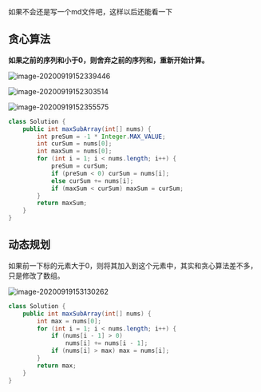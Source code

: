 如果不会还是写一个md文件吧，这样以后还能看一下

## 贪心算法

**如果之前的序列和小于0，则舍弃之前的序列和，重新开始计算。**

![image-20200919152339446](https://gitee.com/20162180090/piccgo/raw/master/pic/image-20200919152339446.png)

![image-20200919152303514](https://gitee.com/20162180090/piccgo/raw/master/pic/image-20200919152303514.png)

![image-20200919152355575](https://gitee.com/20162180090/piccgo/raw/master/pic/image-20200919152355575.png)

```java
class Solution {
    public int maxSubArray(int[] nums) {
        int preSum = -1 * Integer.MAX_VALUE;
        int curSum = nums[0];
        int maxSum = nums[0];
        for (int i = 1; i < nums.length; i++) {
            preSum = curSum;
            if (preSum < 0) curSum = nums[i];
            else curSum += nums[i];
            if (maxSum < curSum) maxSum = curSum;
        }
        return maxSum;
    }
}
```

## 动态规划

如果前一下标的元素大于0，则将其加入到这个元素中，其实和贪心算法差不多，只是修改了数组。

![image-20200919153130262](https://gitee.com/20162180090/piccgo/raw/master/pic/image-20200919153130262.png)

```java
class Solution {
    public int maxSubArray(int[] nums) {
        int max = nums[0];
        for (int i = 1; i < nums.length; i++) {
            if (nums[i - 1] > 0)
                nums[i] += nums[i - 1];
            if (nums[i] > max) max = nums[i];
        }
        return max;
    }
}
```

